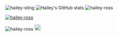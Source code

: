 ![hailey-sting](https://user-images.githubusercontent.com/26784904/166873662-4f3f6e5a-5d88-4000-bf6d-46b28c73725f.gif)
![Hailey's GitHub stats](https://github-readme-stats.vercel.app/api?username=hailey-ross&count_private=true&show_icons=true&theme=dracula&include_all_commits=true)
<img src="https://github-readme-streak-stats.herokuapp.com/?user=hailey-ross&theme=dark" alt="hailey-ross" />
<p align="left"> <a href="https://github.com/ryo-ma/github-profile-trophy"><img src="https://github-profile-trophy.vercel.app/?username=hailey-ross&theme=dracula" alt="hailey-ross" /></a> </p>
<p align="left"><img src="https://komarev.com/ghpvc/?username=hailey-ross&label=Profile%20views&color=840eb6&style=plastic" alt="hailey-ross" /> <a href="https://mobogaming.com/"><img src="http://assets.mobogaming.com/i/dev-sphere96x96.png" alt="Dev-Sphere" style="width:20px;height:20px;"/></a></p>
